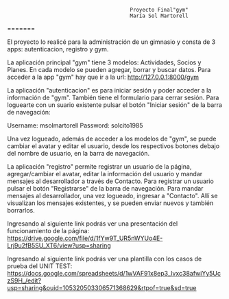 
                                            Proyecto Final"gym"
                                            María Sol Martorell

=======

El proyecto lo realicé para la administración de un gimnasio y consta de 3 apps: autenticacion, registro y gym. 

La aplicación principal "gym" tiene 3 modelos: Actividades, Socios y Planes. En cada modelo se pueden agregar, borrar y buscar datos. 
Para acceder a la app "gym" hay que ir a la url: http://127.0.0.1:8000/gym

La aplicación "autenticacion" es para iniciar sesión y poder acceder a la información de "gym". También tiene el formulario para cerrar sesión. 
Para loguearte con un suario existente pulsar el botón "Iniciar sesión" de la barra de navegación:

Username: msolmartorell
Password: solcito1985

Una vez logueado, además de acceder a los modelos de "gym", se puede cambiar el avatar y editar el usuario, desde los respectivos botones debajo del nombre de usuario, en la barra de navegación.

La aplicación "registro" permite registrar un usuario de la página, agregar/cambiar el avatar, editar la información del usuario y mandar mensajes al desarrollador a través de Contacto.
Para registrar un usuario pulsar el botón "Registrarse" de la barra de navegación.
Para mandar mensajes al desarrollador, una vez logueado, ingresar a "Contacto". Allí se  visualizan los mensajes existentes, y se pueden enviar nuevos y también borrarlos.

Ingresando al siguiente link podrás ver una presentación del funcionamiento de la página:
https://drive.google.com/file/d/1fYw9T_UR5nWYUo4E-Lrj9u2fB5SU_XT6/view?usp=sharing

Ingresando al siguiente link podrás ver una plantilla con los casos de prueba del UNIT TEST: 
https://docs.google.com/spreadsheets/d/1wVAF91x8ep3_lvxc38afwiYy5UczS9H_/edit?usp=sharing&ouid=105320503306571368629&rtpof=true&sd=true
